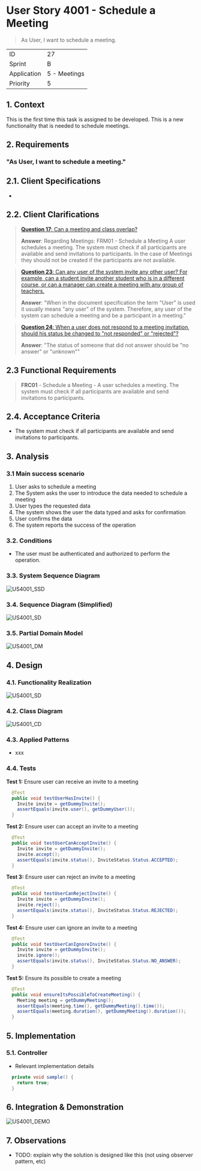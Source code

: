 # User Story 4001 - Schedule a Meeting

> As User, I want to schedule a meeting.

|             |              |
| ----------- | ------------ |
| ID          | 27           |
| Sprint      | B            |
| Application | 5 - Meetings |
| Priority    | 5            |

## 1. Context

This is the first time this task is assigned to be developed. This is a new functionality that is needed to schedule meetings.

## 2. Requirements

### "As User, I want to schedule a meeting."

## 2.1. Client Specifications

-

## 2.2. Client Clarifications

> [**Question 17**: Can a meeting and class overlap?](https://moodle.isep.ipp.pt/mod/forum/discuss.php?d=21994)
>
> **Answer**: Regarding Meetings: FRM01 - Schedule a Meeting A user schedules a meeting. The system must check if all participants are available and send invitations to participants. In the case of Meetings they should not be created if the participants are not available.

> [**Question 23**: Can any user of the system invite any other user? For example, can a student invite another student who is in a different course, or can a manager can create a meeting with any group of teachers.](https://moodle.isep.ipp.pt/mod/forum/discuss.php?d=22064)
>
> **Answer**: "When in the document specification the term "User" is used it usually means "any user" of the system. Therefore, any user of the system can schedule a meeting and be a participant in a meeting."

> [**Question 24**: When a user does not respond to a meeting invitation, should his status be changed to "not responded" or "rejected"?](https://moodle.isep.ipp.pt/mod/forum/discuss.php?d=22080)
>
> **Answer**: "The status of someone that did not answer should be "no answer" or "unknown""

## 2.3 Functional Requirements

> **FRC01** - Schedule a Meeting - A user schedules a meeting. The system must check if all participants are available and send invitations to participants.

## 2.4. Acceptance Criteria

- The system must check if all participants are available and send invitations to participants.

## 3. Analysis

### 3.1 Main success scenario

1. User asks to schedule a meeting
2. The System asks the user to introduce the data needed to schedule a meeting
3. User types the requested data
4. The system shows the user the data typed and asks for confirmation
5. User confirms the data
6. The system reports the success of the operation

### 3.2. Conditions

- The user must be authenticated and authorized to perform the operation.

### 3.3. System Sequence Diagram

![US4001_SSD](out/US4001_SSD.svg)

### 3.4. Sequence Diagram (Simplified)

![US4001_SD](out/US4001_SD.svg)

### 3.5. Partial Domain Model

![US4001_DM](out/US4001_DM.svg)

## 4. Design

### 4.1. Functionality Realization

![US4001_SD](out/US4001_SD.svg)

### 4.2. Class Diagram

![US4001_CD](out/US4001_CD.svg)

### 4.3. Applied Patterns

- xxx

### 4.4. Tests

**Test 1:** Ensure user can receive an invite to a meeting

```java
  @Test
  public void testUserHasInvite() {
    Invite invite = getDummyInvite();
    assertEquals(invite.user(), getDummyUser());
  }
```

**Test 2:** Ensure user can accept an invite to a meeting

```java
  @Test
  public void testUserCanAcceptInvite() {
    Invite invite = getDummyInvite();
    invite.accept();
    assertEquals(invite.status(), InviteStatus.Status.ACCEPTED);
  }
```

**Test 3:** Ensure user can reject an invite to a meeting

```java
  @Test
  public void testUserCanRejectInvite() {
    Invite invite = getDummyInvite();
    invite.reject();
    assertEquals(invite.status(), InviteStatus.Status.REJECTED);
  }
```

**Test 4:** Ensure user can ignore an invite to a meeting

```java
  @Test
  public void testUserCanIgnoreInvite() {
    Invite invite = getDummyInvite();
    invite.ignore();
    assertEquals(invite.status(), InviteStatus.Status.NO_ANSWER);
  }
```

**Test 5:** Ensure its possible to create a meeting

```java
  @Test
  public void ensureItsPossibleToCreateMeeting() {
    Meeting meeting = getDummyMeeting();
    assertEquals(meeting.time(), getDummyMeeting().time());
    assertEquals(meeting.duration(), getDummyMeeting().duration());
  }
```

## 5. Implementation

### 5.1. Controller

- Relevant implementation details

```java
  private void sample() {
    return true;
  }
```

## 6. Integration & Demonstration

![US4001_DEMO](US4001_DEMO.png)

## 7. Observations

- TODO: explain why the solution is designed like this (not using observer pattern, etc)
